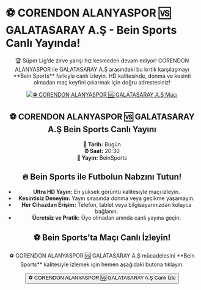 <h1>⚽️ CORENDON ALANYASPOR 🆚 GALATASARAY A.Ş - Bein Sports Canlı Yayında!</h1>

<center>
  <div class="content">
    <section id="alanyaspor-galatasaray">
      <p>🏆 Süper Lig’de zirve yarışı hız kesmeden devam ediyor! CORENDON ALANYASPOR ile GALATASARAY A.Ş arasındaki bu kritik karşılaşmayı **Bein Sports** farkıyla canlı izleyin. HD kalitesinde, donma ve kesinti olmadan maç keyfini çıkarmak için doğru adrestesiniz!</p>
      <a href="https://bosssports9.com" title="⚽️ CORENDON ALANYASPOR 🆚 GALATASARAY A.Ş Canlı İzle" target="_blank">
        <img src="https://i.ibb.co/5K7Ks6w/zzzz3.gif" alt="⚽️ CORENDON ALANYASPOR 🆚 GALATASARAY A.Ş Maçı">
      </a>
      <p>
        <h2>⚽️ CORENDON ALANYASPOR 🆚 GALATASARAY A.Ş Bein Sports Canlı Yayını</h2>
        <strong>📅 Tarih:</strong> Bugün<br>
        <strong>⏰ Saat:</strong> 20:30<br>
        <strong>📡 Yayın:</strong> BeinSports
      </p>
    </section>
    <section id="neden-beinsports">
      <h2>🔥 Bein Sports ile Futbolun Nabzını Tutun!</h2>
      <ul>
        <li><strong>Ultra HD Yayın:</strong> En yüksek görüntü kalitesiyle maçı izleyin.</li>
        <li><strong>Kesintisiz Deneyim:</strong> Yayın sırasında donma veya gecikme yaşamayın.</li>
        <li><strong>Her Cihazdan Erişim:</strong> Telefon, tablet veya bilgisayarınızdan kolayca bağlanın.</li>
        <li><strong>Ücretsiz ve Pratik:</strong> Üye olmadan anında canlı yayına geçin.</li>
      </ul>
    </section>
    <section id="canli-mac-linki">
      <h2>⚽️ Bein Sports’ta Maçı Canlı İzleyin!</h2>
      <p>⚽️ CORENDON ALANYASPOR 🆚 GALATASARAY A.Ş mücadelesini **Bein Sports** kalitesiyle izlemek için hemen aşağıdaki butona tıklayın:</p>
      <a href="https://bosssports9.com" target="_blank">
        <button>⚽️ CORENDON ALANYASPOR 🆚 GALATASARAY A.Ş Canlı İzle</button>
      </a>
    </section>
  </div>
</center>
